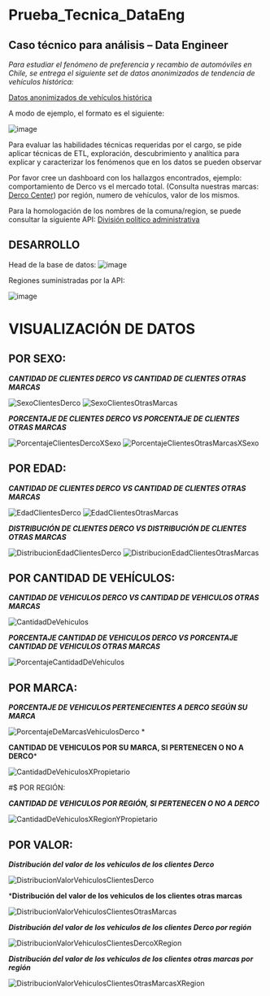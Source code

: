 # Prueba_Tecnica_DataEng

## Caso técnico para análisis – Data Engineer

*Para estudiar el fenómeno de preferencia y recambio de automóviles en Chile, se entrega el siguiente set de datos anonimizados de tendencia de vehículos histórica:* 

[Datos anonimizados de vehículos histórica](https://github.com/carloscasanova2/Prueba_Tecnica_DataEng/blob/70e80723d3d79a130049c2f7e1aae29562b1d00e/bbdd%20prueba%20corp.Csv)

A modo de ejemplo, el formato es el siguiente:

![image](https://user-images.githubusercontent.com/95709562/178803322-415f7e77-c97c-4135-809e-e69bdf23617e.png)

Para evaluar las habilidades técnicas requeridas por el cargo, se pide aplicar técnicas de ETL, exploración, descubrimiento y analítica para explicar y caracterizar los fenómenos que en los datos se pueden observar

Por favor cree un dashboard con los hallazgos encontrados, ejemplo: comportamiento de Derco vs el mercado total. (Consulta nuestras marcas: [Derco Center](https://www.dercocenter.cl/)) por región, numero de vehículos, valor de los mismos.

Para la homologación de los nombres de la comuna/region, se puede consultar la siguiente API: [División político administrativa](https://apis.digital.gob.cl/dpa/)


## DESARROLLO

Head de la base de datos: 
![image](https://user-images.githubusercontent.com/95709562/178804940-de082142-435a-4c76-8eaa-0bcd84246370.png)


Regiones suministradas por la API:

![image](https://user-images.githubusercontent.com/95709562/178812578-42395c80-7e4c-4f7a-b093-b7c6f77d0b4f.png)

# VISUALIZACIÓN DE DATOS

## POR SEXO: 

***CANTIDAD DE CLIENTES DERCO VS CANTIDAD DE CLIENTES OTRAS MARCAS***

![SexoClientesDerco](https://user-images.githubusercontent.com/95709562/178814756-d87ea558-619a-4002-a02f-9b577e02d604.png)
![SexoClientesOtrasMarcas](https://user-images.githubusercontent.com/95709562/178814782-e1e54730-d654-4733-acde-182d7077b322.png)

***PORCENTAJE DE CLIENTES DERCO VS PORCENTAJE DE CLIENTES OTRAS MARCAS***

![PorcentajeClientesDercoXSexo](https://user-images.githubusercontent.com/95709562/178815800-a7f31dd2-526b-4d1f-8c27-6798594134ee.png)
![PorcentajeClientesOtrasMarcasXSexo](https://user-images.githubusercontent.com/95709562/178815498-3d93252b-13cb-40c9-9adb-5a6db62c7ee0.png)


## POR EDAD:

***CANTIDAD DE CLIENTES DERCO VS CANTIDAD DE CLIENTES OTRAS MARCAS***

![EdadClientesDerco](https://user-images.githubusercontent.com/95709562/178815662-193765f0-4e4b-4b44-b067-be5fa4191338.png)
![EdadClientesOtrasMarcas](https://user-images.githubusercontent.com/95709562/178816340-2ed8e698-4e65-4ead-aa0e-4993e60363fd.png)

***DISTRIBUCIÓN DE CLIENTES DERCO VS DISTRIBUCIÓN DE CLIENTES OTRAS MARCAS***

![DistribucionEdadClientesDerco](https://user-images.githubusercontent.com/95709562/178816186-a4d1788d-537a-475c-a7f7-54b59eaf6c9e.png)
![DistribucionEdadClientesOtrasMarcas](https://user-images.githubusercontent.com/95709562/178816208-ba18c5e8-c453-4b19-80b7-da192019a88f.png)


## POR CANTIDAD DE VEHÍCULOS:

***CANTIDAD DE VEHICULOS DERCO VS CANTIDAD DE VEHICULOS OTRAS MARCAS***

![CantidadDeVehiculos](https://user-images.githubusercontent.com/95709562/178816879-f1d5af80-f65e-463f-aa51-984f2cf63d17.png)

***PORCENTAJE CANTIDAD DE VEHICULOS DERCO VS PORCENTAJE CANTIDAD DE VEHICULOS OTRAS MARCAS***

![PorcentajeCantidadDeVehiculos](https://user-images.githubusercontent.com/95709562/178817881-e85c249d-2f13-4924-adeb-f9f0742554bd.png)

## POR MARCA:

***PORCENTAJE DE VEHICULOS PERTENECIENTES A DERCO SEGÚN SU MARCA***

![PorcentajeDeMarcasVehiculosDerco](https://user-images.githubusercontent.com/95709562/178817377-fa628272-90e0-46af-bf30-49deba544840.png)
*

**CANTIDAD DE VEHICULOS POR SU MARCA, SI PERTENECEN O NO A DERCO***

![CantidadDeVehiculosXPropietario](https://user-images.githubusercontent.com/95709562/178818088-5d2d5ce1-8c2c-4390-90be-d0b1f70fa1d3.png)


#$ POR REGIÓN: 

***CANTIDAD DE VEHICULOS POR REGIÓN, SI PERTENECEN O NO A DERCO***

![CantidadDeVehiculosXRegionYPropietario](https://user-images.githubusercontent.com/95709562/178818630-bdc1521e-f1ac-46c9-911f-44a799a4040d.png)

## POR VALOR:

***Distribución del valor de los vehiculos de los clientes Derco***

![DistribucionValorVehiculosClientesDerco](https://user-images.githubusercontent.com/95709562/178824701-e1f1aa2d-b56c-4f79-b29b-308c676a2071.png)

***Distribución del valor de los vehiculos de los clientes otras marcas**

![DistribucionValorVehiculosClientesOtrasMarcas](https://user-images.githubusercontent.com/95709562/178824894-6d796bb1-f193-4210-80c5-37396c266921.png)


***Distribución del valor de los vehiculos de los clientes Derco por región***

![DistribucionValorVehiculosClientesDercoXRegion](https://user-images.githubusercontent.com/95709562/178825281-e0de3241-168a-4032-b16c-81d2a50fb7fe.png)


***Distribución del valor de los vehiculos de los clientes otras marcas por región***

![DistribucionValorVehiculosClientesOtrasMarcasXRegion](https://user-images.githubusercontent.com/95709562/178825378-e26fd4c5-3b51-4dbc-9924-ae63db14f2ac.png)






